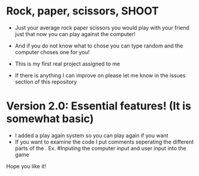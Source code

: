 # Rock, paper, scissors, SHOOT
- Just your average rock paper scissors you would play with your friend just that now you can play against the computer!
- And if you do not know what to chose you can type random and the computer choses one for you!

- This is my first real project assigned to me
- If there is anything I can improve on please let me know in the issues section of this repository


# Version 2.0: Essential features! (It is somewhat basic)
- I added a play again system so you can play again if you want
- If you want to examine the code I put comments seperating the different parts of the . Ex.  #Inputing the computer input and user input into the game

Hope you like it!
